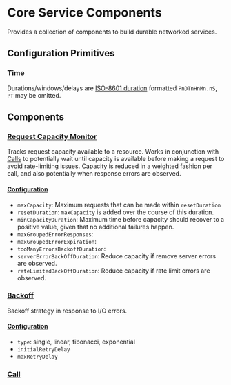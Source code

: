 # Core Service Components

Provides a collection of components to build durable networked services.

## Configuration Primitives

### Time

Durations/windows/delays are [ISO-8601 duration](https://en.wikipedia.org/wiki/ISO_8601#Durations) formatted
`PnDTnHnMn.nS`,  `PT` may be omitted.

## Components

### [Request Capacity Monitor](https://github.com/sava-software/services/blob/main/core/src/main/java/software/sava/services/core/request_capacity/ErrorTrackedCapacityMonitor.java)

Tracks request capacity available to a resource. Works in conjunction with [Calls](#Call) to potentially wait until
capacity is available before making a request to avoid rate-limiting issues. Capacity is reduced in a weighted fashion
per call, and also potentially when response errors are observed.

#### [Configuration](https://github.com/sava-software/services/blob/main/core/src/main/java/software/sava/services/core/request_capacity/CapacityConfig.java)

* `maxCapacity`: Maximum requests that can be made within `resetDuration`
* `resetDuration`: `maxCapacity` is added over the course of this duration.
* `minCapacityDuration`: Maximum time before capacity should recover to a positive value, given that no additional
  failures happen.
* `maxGroupedErrorResponses`:
* `maxGroupedErrorExpiration`:
* `tooManyErrorsBackoffDuration`:
* `serverErrorBackOffDuration`: Reduce capacity if remove server errors are observed.
* `rateLimitedBackOffDuration`: Reduce capacity if rate limit errors are observed.

### [Backoff](https://github.com/sava-software/services/blob/main/core/src/main/java/software/sava/services/core/remote/call/Backoff.java)

Backoff strategy in response to I/O errors.

#### [Configuration](https://github.com/sava-software/services/blob/main/core/src/main/java/software/sava/services/core/remote/call/BackoffConfig.java)

* `type`: single, linear, fibonacci, exponential
* `initialRetryDelay`
* `maxRetryDelay`

### [Call](https://github.com/sava-software/services/blob/main/core/src/main/java/software/sava/services/core/remote/call/Call.java)
